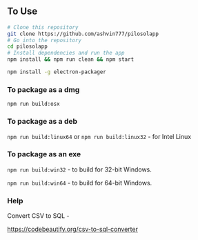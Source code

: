 ## To Use

```bash
# Clone this repository
git clone https://github.com/ashvin777/pilosolapp
# Go into the repository
cd pilosolapp
# Install dependencies and run the app
npm install && npm run clean && npm start

npm install -g electron-packager
```

### To package as a dmg

`npm run build:osx`

### To package as a deb

`npm run build:linux64` or `npm run build:linux32` - for Intel Linux


### To package as an exe

`npm run build:win32` - to build for 32-bit Windows.

`npm run build:win64` - to build for 64-bit Windows.

### Help
Convert CSV to SQL -

https://codebeautify.org/csv-to-sql-converter